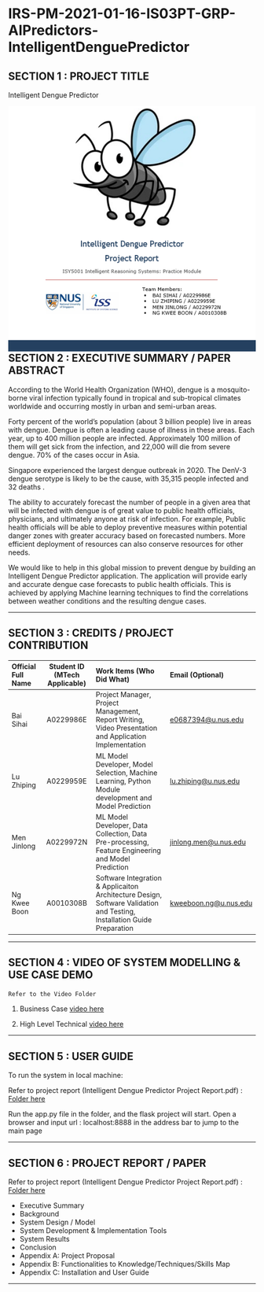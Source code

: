 # IRS-PM-2021-01-16-IS03PT-GRP-AIPredictors-IntelligentDenguePredictor
## SECTION 1 : PROJECT TITLE
Intelligent Dengue Predictor

<img src="CoverImage.png" style="float: left; margin-right: 0px;" />

## SECTION 2 : EXECUTIVE SUMMARY / PAPER ABSTRACT
According to the World Health Organization (WHO), dengue is a mosquito-borne viral infection typically found in tropical and sub-tropical climates worldwide and occurring mostly in urban and semi-urban areas. 

Forty percent of the world’s population (about 3 billion people) live in areas with dengue. Dengue is often a leading cause of illness in these areas. Each year, up to 400 million people are infected. Approximately 100 million of them will get sick from the infection, and 22,000 will die from severe dengue. 70% of the cases occur in Asia.

Singapore experienced the largest dengue outbreak in 2020. The DenV-3 dengue serotype is likely to be the cause, with 35,315 people infected  and 32 deaths .

The ability to accurately forecast the number of people in a given area that will be infected with dengue is of great value to public health officials, physicians, and ultimately anyone at risk of infection. For example, Public health officials will be able to deploy preventive measures within potential danger zones with greater accuracy based on forecasted numbers. More efficient deployment of resources can also conserve resources for other needs.

We would like to help in this global mission to prevent dengue by building an Intelligent Dengue Predictor application. The application will provide early and accurate dengue case forecasts to public health officials. This is achieved by applying Machine learning techniques to find the correlations between weather conditions and the resulting dengue cases.

---

## SECTION 3 : CREDITS / PROJECT CONTRIBUTION

| Official Full Name | Student ID (MTech Applicable) | Work Items (Who Did What)                                    | Email (Optional)           |
| :----------------- | :---------------------------: | :----------------------------------------------------------- | :------------------------- |
| Bai Sihai       |           A0229986E           | Project Manager, Project Management, Report Writing, Video Presentation and Application Implementation | e0687394@u.nus.edu       |
| Lu Zhiping     |           A0229959E           | ML Model Developer, Model Selection, Machine Learning, Python Module development and Model Prediction | lu.zhiping@u.nus.edu |
| Men Jinlong         |           A0229972N           | ML Model Developer, Data Collection, Data Pre-processing, Feature Engineering and Model Prediction | jinlong.men@u.nus.edu      |
| Ng Kwee Boon     |           A0010308B           | Software Integration & Applicaiton Architecture Design, Software Validation and Testing, Installation Guide Preparation | kweeboon.ng@u.nus.edu     |

---

## SECTION 4 : VIDEO OF SYSTEM MODELLING & USE CASE DEMO

`Refer to the Video Folder`

1. Business Case [video here](https://github.com/briankbng/DenguePredictor/blob/main/Video/)

2. High Level Technical [video here](https://github.com/briankbng/DenguePredictor/blob/main/Video/)


---

## SECTION 5 : USER GUIDE

To run the system in local machine:

Refer to project report (Intelligent Dengue Predictor Project Report.pdf) : [Folder here](https://github.com/briankbng/DenguePredictor/blob/main/ProjectReport/)

Run the app.py file in the folder, and the flask project will start. 
Open a browser and input url : localhost:8888  in the address bar to jump to the main page 

---
## SECTION 6 : PROJECT REPORT / PAPER

Refer to project report (Intelligent Dengue Predictor Project Report.pdf) : [Folder here](https://github.com/briankbng/DenguePredictor/blob/main/ProjectReport/)
- Executive Summary
- Background
- System Design / Model
- System Development & Implementation Tools
- System Results
- Conclusion
- Appendix A: Project Proposal
- Appendix B: Functionalities to Knowledge/Techniques/Skills Map
- Appendix C: Installation and User Guide

---
